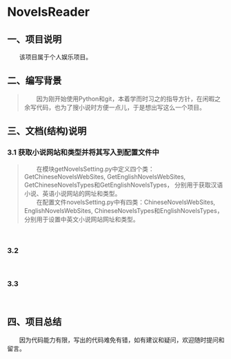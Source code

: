 # NovelsReader

## 一、项目说明
&emsp;&emsp;该项目属于个人娱乐项目。

## 二、编写背景
> &emsp;&emsp;因为刚开始使用Python和git，本着学而时习之的指导方针，在闲暇之余写代码，也为了搜小说时方便一点儿，于是想出写这么一个项目。

## 三、文档(结构)说明
### 3.1 获取小说网站和类型并将其写入到配置文件中
> &emsp;&emsp;在模块getNovelsSetting.py中定义四个类：GetChineseNovelsWebSites, GetEnglishNovelsWebSites, GetChineseNovelsTypes和GetEnglishNovelsTypes，
分别用于获取汉语小说、英语小说网站的网址和类型。\
> &emsp;&emsp;在配置文件novelsSetting.py中有四类：ChineseNovelsWebSites, EnglishNovelsWebSites, ChineseNovelsTypes和EnglishNovelsTypes，分别用于设置中英文小说网站网址和类型。

<br/>

### 3.2 

>
<br/>

### 3.3 

>
<br/>
   




## 四、项目总结
&emsp;&emsp;因为代码能力有限，写出的代码难免有错，如有建议和疑问，欢迎随时提问和留言。
